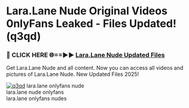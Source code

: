 # Lara.Lane Nude Original Videos 0nlyFans Leaked - Files Updated! (q3qd)

<h3>🔴 CLICK HERE 🌐==►► <a href="https://tinyurl.com/5h6xmrr3" rel="nofollow">Lara.Lane Nude Updated Files</a></h3>

Get Lara.Lane Nude and all content. Now you can access all videos and pictures of Lara.Lane Nude. New Updated Files 2025!

[![q3qd](https://i.imgur.com/KVD873Z.gif)](https://tinyurl.com/5h6xmrr3)
lara.lane onlyfans nude<br>
lara.lane nude onlyfans<br>
lara.lane onlyfans nudes